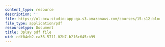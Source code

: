 ```yaml
---
content_type: resource
description: ''
file: https://ol-ocw-studio-app-qa.s3.amazonaws.com/courses/15-s12-blockchain-and-money-fall-2018/cdf04eb2ca36571102b7b216c645cb99_CJCKTixMb70.pdf
file_type: application/pdf
resourcetype: Document
title: 3play pdf file
uid: cdf04eb2-ca36-5711-02b7-b216c645cb99
---
```

